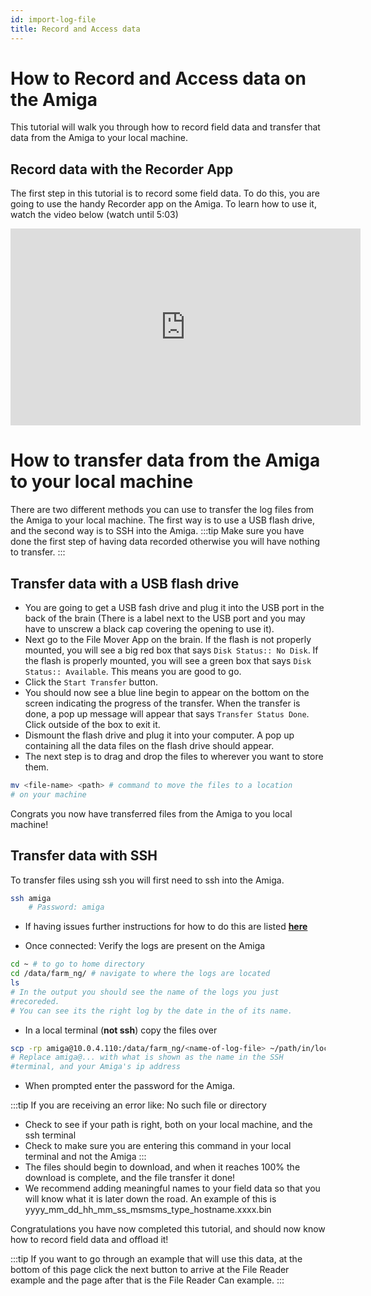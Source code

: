 ```yaml
---
id: import-log-file
title: Record and Access data
---
```


# How to Record and Access data on the Amiga

This tutorial will walk you through how to record field data and
transfer that data from the Amiga to your local machine.

## Record data with the Recorder App

The first step in this tutorial is to record some field data. To
do this, you are going to use the handy Recorder app on the
Amiga. To learn how to use it, watch the video below (watch until 5:03)
<iframe width="560" height="315"
src="https://www.youtube.com/embed/_p0I11p4QF4?start=169"
title="YouTube video player" frameborder="0"
allow="accelerometer; autoplay; clipboard-write; encrypted-media; gyroscope; picture-in-picture; web-share"
allowfullscreen></iframe>

# How to transfer data from the Amiga to your local machine

There are two different methods you can use to transfer the log
files from the Amiga to your local machine.
The first way is to use a USB flash drive, and the second way is
to SSH into the Amiga.
:::tip
Make sure you have done the first step of having data recorded
otherwise you will have nothing to transfer.
:::

## Transfer data with a USB flash drive

- You are going to get a USB fash drive and plug it into the USB
port in the back of the brain (There is a label next to the USB
port
and you may have to unscrew a black cap covering the opening to
use it).
- Next go to the File Mover App on the brain. If the flash is not
properly mounted, you will see a big red box that
says `Disk Status:: No Disk`. If the flash is properly mounted,
you will see a green box that says `Disk Status:: Available`.
This means you are good to go.
- Click the `Start Transfer` button.
- You should now see a blue line begin to appear on the bottom on
the screen indicating the progress of the transfer. When the
transfer is done, a pop up message will appear that says
`Transfer Status Done`. Click outside of the box to exit it.
- Dismount the flash drive and plug it into your computer. A pop
up containing all the data files on the flash drive should appear.
- The next step is to drag and drop the files to wherever you
want to store them.

```bash
mv <file-name> <path> # command to move the files to a location
# on your machine
```

Congrats you now have transferred files from the Amiga to you
local machine!

## Transfer data with SSH

To transfer files using ssh you will first need to ssh into the
Amiga.

```bash
ssh amiga
    # Password: amiga
```

- If having issues further instructions for how to do this are
listed
[**here**](/docs/brain/custom-applications.mdx#ssh-configuration)

- Once connected: Verify the logs are present on the Amiga

```bash
cd ~ # to go to home directory
cd /data/farm_ng/ # navigate to where the logs are located
ls
# In the output you should see the name of the logs you just
#recoreded.
# You can see its the right log by the date in the of its name.
```

- In a local terminal (**not ssh**) copy the files over

```bash
scp -rp amiga@10.0.4.110:/data/farm_ng/<name-of-log-file> ~/path/in/local/directory
# Replace amiga@... with what is shown as the name in the SSH
#terminal, and your Amiga's ip address
```

- When prompted enter the password for the Amiga.

:::tip
If you are receiving an error like: No such file or directory

- Check to see if your path is right, both on your local machine,
and the ssh terminal
- Check to make sure you are entering this command in your local
terminal and not the Amiga
:::
- The files should begin to download, and when it reaches 100%
the download is complete, and the file transfer it done!
- We recommend adding meaningful names to your field data so that
you will know what it is later down the road. An example of this
is
yyyy_mm_dd_hh_mm_ss_msmsms_type_hostname.xxxx.bin

Congratulations you have now completed this tutorial, and should
now know how to record field data and offload it!

:::tip
If you want to go through an example that will use this data, at
the bottom of this page click the next button to arrive at
the File Reader example and the page after that is the File
Reader Can example.
:::
